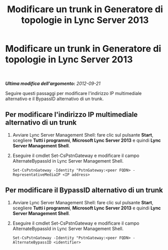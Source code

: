﻿---
title: Modificare un trunk in Generatore di topologie in Lync Server 2013
TOCTitle: Modificare un trunk in Generatore di topologie in Lync Server 2013
ms:assetid: 81055a82-c6f8-47b2-9779-223b1d842f36
ms:mtpsurl: https://technet.microsoft.com/it-it/library/JJ688110(v=OCS.15)
ms:contentKeyID: 49887629
ms.date: 08/24/2015
mtps_version: v=OCS.15
ms.translationtype: HT
---

# Modificare un trunk in Generatore di topologie in Lync Server 2013

 

_**Ultima modifica dell'argomento:** 2012-09-21_

Seguire questi passaggi per modificare l'indirizzo IP multimediale alternativo e il BypassID alternativo di un trunk.

## Per modificare l'indirizzo IP multimediale alternativo di un trunk

1.  Avviare Lync Server Management Shell: fare clic sul pulsante **Start**, scegliere **Tutti i programmi**, **Microsoft Lync Server 2013** e quindi **Lync Server Management Shell**.

2.  Eseguire il cmdlet Set-CsPstnGateway e modificare il campo AlternateBypassId in Lync Server Management Shell.
    
        Set-CsPstnGateway -Identity "PstnGateway:<peer FQDN> -RepresentativeMediaIP <IP address>

## Per modificare il BypassID alternativo di un trunk

1.  Avviare Lync Server Management Shell: fare clic sul pulsante **Start**, scegliere **Tutti i programmi**, **Microsoft Lync Server 2013** e quindi **Lync Server Management Shell**.

2.  Eseguire il cmdlet Set-CsPstnGateway e modificare il campo AlternateBypassId in Lync Server Management Shell.
    
        Set-CsPstnGateway -Identity "PstnGateway:<peer FQDN> -AlternateBypassID <identifier>

